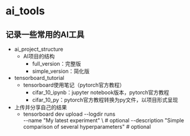 # ai_tools
## 记录一些常用的AI工具
- ai_project_structure
  - AI项目的结构
    - full_version：完整版
    - simple_version：简化版
- tensorboard_tutorial
  - tensorboard使用笔记（pytorch官方教程）
    - cifar_10_ipynb：jupyter notebook版本，pytorch官方教程
    - cifar_10_py：pytorch官方教程转换为py文件，以项目形式呈现
- 上传并分享自己的结果
  - tensorboard dev upload --logdir runs \
    --name "My latest experiment" \ # optional
    --description "Simple comparison of several hyperparameters" # optional